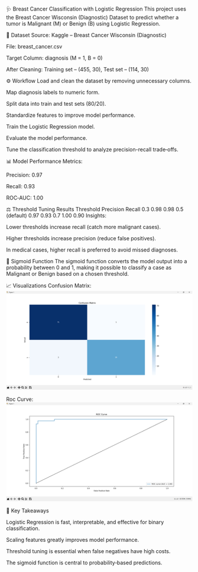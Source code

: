 🩺 Breast Cancer Classification with Logistic Regression
This project uses the Breast Cancer Wisconsin (Diagnostic) Dataset to predict whether a tumor is Malignant (M) or Benign (B) using Logistic Regression.

📂 Dataset
Source: Kaggle – Breast Cancer Wisconsin (Diagnostic)

File: breast_cancer.csv

Target Column: diagnosis (M = 1, B = 0)

After Cleaning: Training set – (455, 30), Test set – (114, 30)

⚙️ Workflow
Load and clean the dataset by removing unnecessary columns.

Map diagnosis labels to numeric form.

Split data into train and test sets (80/20).

Standardize features to improve model performance.

Train the Logistic Regression model.

Evaluate the model performance.

Tune the classification threshold to analyze precision-recall trade‑offs.

📊 Model Performance
Metrics:

Precision: 0.97

Recall: 0.93

ROC‑AUC: 1.00

⚖️ Threshold Tuning Results
Threshold	Precision	Recall
0.3	0.98	0.98
0.5 (default)	0.97	0.93
0.7	1.00	0.90
Insights:

Lower thresholds increase recall (catch more malignant cases).

Higher thresholds increase precision (reduce false positives).

In medical cases, higher recall is preferred to avoid missed diagnoses.

🧮 Sigmoid Function
The sigmoid function converts the model output into a probability between 0 and 1, making it possible to classify a case as Malignant or Benign based on a chosen threshold.

📈 Visualizations
Confusion Matrix:
![Confusion Matrix](images/confusion_matrix.png)

Roc Curve:
![ROC Curve ](images/roc_curve.png)

🧠 Key Takeaways

Logistic Regression is fast, interpretable, and effective for binary classification.

Scaling features greatly improves model performance.

Threshold tuning is essential when false negatives have high costs.

The sigmoid function is central to probability‑based predictions.



